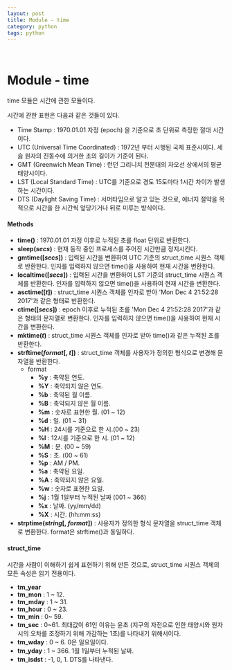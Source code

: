 ```yaml
---
layout: post
title: Module - time
category: python
tags: python
---
```


&nbsp;

# Module - time

time 모듈은 시간에 관한 모듈이다.

시간에 관한 표현은 다음과 같은 것들이 있다.

- Time Stamp : 1970.01.01 자정 (epoch) 을 기준으로 초 단위로 측정한 절대 시간이다.
- UTC (Universal Time Coordinated) : 1972년 부터 시행된 국제 표준시이다. 세슘 원자의 진동수에 의거한 초의 길이가 기준이 된다.
- GMT (Greenwich Mean Time) : 런던 그리니치 천문대의 자오선 상에서의 평균 태양시이다. 
- LST (Local Standard Time) : UTC를 기준으로 경도 15도마다 1시간 차이가 발생하는 시간이다.
- DTS (Daylight Saving Time) : 서머타임으로 알고 있는 것으로, 에너지 절약을 목적으로 시간을 한 시간씩 앞당기거나 뒤로 미루는 방식이다.

#### Methods

- **time()** : 1970.01.01 자정 이후로 누적된 초를 float 단위로 반환한다.
- **sleep(*secs*)** : 현재 동작 중인 프로세스를 주어진 시간만큼 정지시킨다.
- **gmtime([*secs*])** : 입력된 시간을 변환하여 UTC 기준의 struct_time 시퀀스 객체로 반환한다. 인자를 입력하지 않으면 time()을 사용하여 현재 시간을 변환한다.
- **localtime([*secs*])** : 입력된 시간을 변환하여 LST 기준의 struct_time 시퀀스 객체를 반환한다. 인자를 입력하지 않으면 time()을 사용하여 현재 시간을 변환한다.
- **asctime([*t*])** : struct_time 시퀀스 객체를 인자로 받아 'Mon Dec 4 21:52:28 2017'과 같은 형태로 반환한다.
- **ctime([*secs*])** : epoch 이후로 누적된 초를 'Mon Dec 4 21:52:28 2017'과 같은 형태의 문자열로 변환한다. 인자를 입력하지 않으면 time()을 사용하여 현재 시간을 변환한다.
- **mktime(*t*)** : struct_time 시퀀스 객체를 인자로 받아 time()과 같은 누적된 초를 반환한다.
- **strftime(*format*[, *t*])** : struct_time 객체를 사용자가 정의한 형식으로 변경해 문자열을 반환한다.
  - format
    - **%y** : 축약된 연도.
    - **%Y** : 축약되지 않은 연도.
    - **%b** : 축약된 월 이름.
    - **%B** : 축약되지 않은 월 이름.
    - **%m** : 숫자로 표현한 월. (01 ~ 12)
    - **%d** : 일. (01 ~ 31)
    - **%H** : 24시를 기준으로 한 시.(00 ~ 23)
    - **%I** : 12시를 기준으로 한 시. (01 ~ 12)
    - **%M** : 분. (00 ~ 59)
    - **%S** : 초. (00 ~ 61)
    - **%p** : AM / PM.
    - **%a** : 축약된 요일.
    - **%A** : 축약되지 않은 요일.
    - **%w** : 숫자로 표현한 요일.
    - **%j** : 1월 1일부터 누적된 날짜 (001 ~ 366)
    - **%x** : 날짜. (yy/mm/dd)
    - **%X** : 시간. (hh:mm:ss)
- **strptime(*string*[, *format*])** : 사용자가 정의한 형식 문자열을 struct_time 객체로 변환한다. format은 strftime()과 동일하다.

#### struct_time

시간을 사람이 이해하기 쉽게 표현하기 위해 만든 것으로, struct_time 시퀀스 객체의 모든 속성은 읽기 전용이다.

- **tm_year**
- **tm_mon** : 1 ~ 12.
- **tm_mday** : 1 ~ 31.
- **tm_hour** : 0 ~ 23.
- **tm_min** : 0~ 59.
- **tm_sec** : 0~61. 최대값이 61인 이유는 윤초 (지구의 자전으로 인한 태양시와 원자시의 오차를 조정하기 위해 가감하는 1초)를 나타내기 위해서이다.
- **tm_wday** : 0 ~ 6. 0은 일요일이다.
- **tm_yday** : 1 ~ 366. 1월 1일부터 누적된 날짜.
- **tm_isdst** : -1, 0, 1. DTS를 나타낸다.

